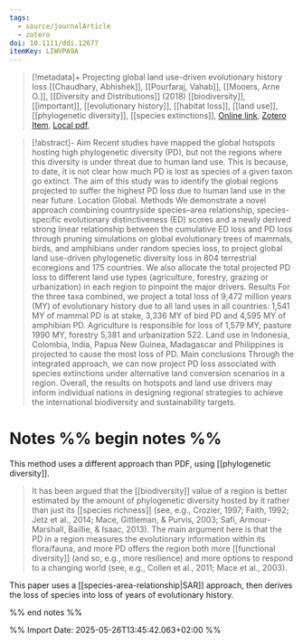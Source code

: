 ```yaml
---
tags:
  - source/journalArticle
  - zotero
doi: 10.1111/ddi.12677
itemKey: LIWVPA9A
---
```

>[!metadata]+
> Projecting global land use-driven evolutionary history loss
> [[Chaudhary, Abhishek]], [[Pourfaraj, Vahab]], [[Mooers, Arne O.]], 
> [[Diversity and Distributions]] (2018)
> [[biodiversity]], [[important]], [[evolutionary history]], [[habitat loss]], [[land use]], [[phylogenetic diversity]], [[species extinctions]], 
> [Online link](https://onlinelibrary.wiley.com/doi/abs/10.1111/ddi.12677), [Zotero Item](zotero://select/library/items/LIWVPA9A), [Local pdf](file://C:/Users/aburg/Documents/references/zotero/storage/ZW27KPJB/Chaudhary2018_Projectingglobala.pdf), 

>[!abstract]-
>Aim Recent studies have mapped the global hotspots hosting high phylogenetic diversity (PD), but not the regions where this diversity is under threat due to human land use. This is because, to date, it is not clear how much PD is lost as species of a given taxon go extinct. The aim of this study was to identify the global regions projected to suffer the highest PD loss due to human land use in the near future. Location Global. Methods We demonstrate a novel approach combining countryside species–area relationship, species-specific evolutionary distinctiveness (ED) scores and a newly derived strong linear relationship between the cumulative ED loss and PD loss through pruning simulations on global evolutionary trees of mammals, birds, and amphibians under random species loss, to project global land use-driven phylogenetic diversity loss in 804 terrestrial ecoregions and 175 countries. We also allocate the total projected PD loss to different land use types (agriculture, forestry, grazing or urbanization) in each region to pinpoint the major drivers. Results For the three taxa combined, we project a total loss of 9,472 million years (MY) of evolutionary history due to all land uses in all countries: 1,541 MY of mammal PD is at stake, 3,336 MY of bird PD and 4,595 MY of amphibian PD. Agriculture is responsible for loss of 1,579 MY; pasture 1990 MY, forestry 5,381 and urbanization 522. Land use in Indonesia, Colombia, India, Papua New Guinea, Madagascar and Philippines is projected to cause the most loss of PD. Main conclusions Through the integrated approach, we can now project PD loss associated with species extinctions under alternative land conversion scenarios in a region. Overall, the results on hotspots and land use drivers may inform individual nations in designing regional strategies to achieve the international biodiversity and sustainability targets.

# Notes %% begin notes %% 

This method uses a different approach than PDF, using [[phylogenetic diversity]].
> It has been argued that the [[biodiversity]] value of  a region is better estimated by the amount of phylogenetic diversity  hosted by it rather than just its [[species richness]] (see, e.g., Crozier,  1997; Faith, 1992; Jetz et al., 2014; Mace, Gittleman, & Purvis, 2003;  Safi, Armour-Marshall, Baillie, & Isaac, 2013). The main argument  here is that the PD in a region measures the evolutionary information within its flora/fauna, and more PD offers the region both more  [[functional diversity]] (and so, e.g., more resilience) and more options to  respond to a changing world (see, e.g., Collen et al., 2011; Mace et al.,  2003).

This paper uses a [[species-area-relationship|SAR]] approach, then derives the loss of species into loss of years of evolutionary history.

%% end notes %%




%% Import Date: 2025-05-26T13:45:42.063+02:00 %%
